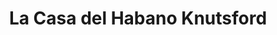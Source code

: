 ---
title: "La Casa del Habano Knutsford"
url: /knutsford/la-casa-del-habano-knutsford/
shop: Spirituosen
---